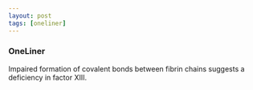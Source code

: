 ```yaml
---
layout: post
tags: [oneliner]
---
```



### OneLiner

Impaired formation of covalent bonds between fibrin chains suggests a deficiency in factor XIII.
